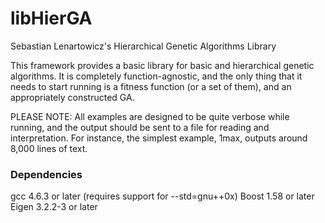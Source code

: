 libHierGA
===========
Sebastian Lenartowicz's Hierarchical Genetic Algorithms Library

This framework provides a basic library for basic and hierarchical genetic
algorithms. It is completely function-agnostic, and the only thing that it
needs to start running is a fitness function (or a set of them), and an
appropriately constructed GA.

PLEASE NOTE: All examples are designed to be quite verbose while running, and
the output should be sent to a file for reading and interpretation. For
instance, the simplest example, 1max, outputs around 8,000 lines of text.

### Dependencies

gcc 4.6.3 or later (requires support for --std=gnu++0x)
Boost 1.58 or later
Eigen 3.2.2-3 or later
